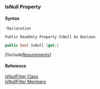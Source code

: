 ﻿### IsNull Property

#### Syntax

```vbnet
'Declaration

Public ReadOnly Property IsNull As Boolean
```

```csharp
public bool IsNull {get;}
```

[!include[Requirements](../partials/requirements.md)]

#### Reference

[IsNullFilter Class](fcSDK~FChoice.Foundation.Filters.IsNullFilter.md)  
[IsNullFilter Members](fcSDK~FChoice.Foundation.Filters.IsNullFilter_members.md)
